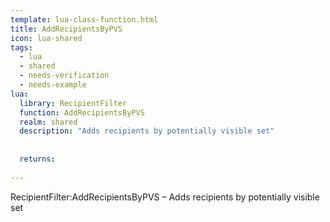 ```yaml
---
template: lua-class-function.html
title: AddRecipientsByPVS
icon: lua-shared
tags:
  - lua
  - shared
  - needs-verification
  - needs-example
lua:
  library: RecipientFilter
  function: AddRecipientsByPVS
  realm: shared
  description: "Adds recipients by potentially visible set"
  
  
  returns:
    
---
```


<div class="lua__search__keywords">
RecipientFilter:AddRecipientsByPVS &#x2013; Adds recipients by potentially visible set
</div>
